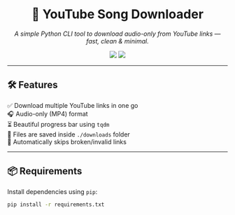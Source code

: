 <h1 align="center">🎵 YouTube Song Downloader</h1>

<p align="center">
  <i>A simple Python CLI tool to download audio-only from YouTube links — fast, clean & minimal.</i>
</p>

<p align="center">
  <img src="https://img.shields.io/badge/Made%20with-Python-blue?style=flat-square&logo=python" />
  <img src="https://img.shields.io/badge/License-MIT-green?style=flat-square" />
</p>

---

## 🛠️ Features

✅ Download multiple YouTube links in one go  
🎧 Audio-only (MP4) format  
⏳ Beautiful progress bar using `tqdm`  
📁 Files are saved inside `./downloads` folder  
🚫 Automatically skips broken/invalid links  

---

## 📦 Requirements

Install dependencies using `pip`:

```bash
pip install -r requirements.txt
